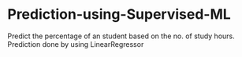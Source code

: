 # Prediction-using-Supervised-ML
Predict the percentage of an student based on the no. of study hours.
Prediction done by using LinearRegressor
